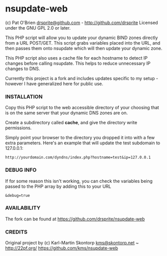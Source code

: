 nsupdate-web
=============

(c) Pat O'Brien <drsprite@github.com> - http://github.com/drsprite
Licensed under the GNU GPL 2.0 or later.

This PHP script will allow you to update your dynamic BIND zones directly 
from a URL POST/GET. This script grabs variables placed into the URL, and 
then passes them onto nsupdate which will then update your dynamic zone. 

This PHP script also uses a cache file for each hostname to detect IP changes 
before calling nsupdate. This helps to reduce unnecessary IP changes to DNS. 

Currently this project is a fork and includes updates specific to my setup - 
however I have generalized here for public use. 


### INSTALLATION

Copy this PHP script to the web accessible directory of your choosing that is on 
the same server that your dynamic DNS zones are on. 

Create a subdirectory called <b>cache</b>, and give the directory write permissions. 

Simply point your browser to the directory you dropped it into with a few extra 
parameters. Here's an example that will update the test subdomain to 127.0.0.1: 

    http://yourdomain.com/dyndns/index.php?hostname=test&ip=127.0.0.1
	

### DEBUG INFO

If for some reason this isn't working, you can check the variables being passed to the 
PHP array by adding this to your URL

    &debug=true

### AVAILABILITY

The fork can be found at https://github.com/drsprite/nsupdate-web


### CREDITS 
Original project by (c) Karl-Martin Skontorp <kms@skontorp.net> ~ http://22pf.org/
https://github.com/kms/nsupdate-web